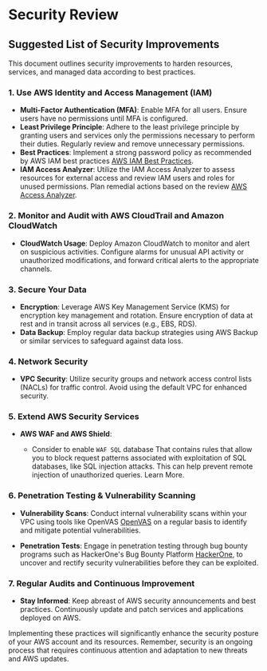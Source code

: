 # Security Review

## Suggested List of Security Improvements

This document outlines security improvements to harden resources, services, and managed data according to best practices.

### 1. Use AWS Identity and Access Management (IAM)

- **Multi-Factor Authentication (MFA)**: Enable MFA for all users. Ensure users have no permissions until MFA is configured.
- **Least Privilege Principle**: Adhere to the least privilege principle by granting users and services only the permissions necessary to perform their duties. Regularly review and remove unnecessary permissions.
- **Best Practices**: Implement a strong password policy as recommended by AWS IAM best practices [AWS IAM Best Practices](https://docs.aws.amazon.com/IAM/latest/UserGuide/best-practices.html).
- **IAM Access Analyzer**: Utilize the IAM Access Analyzer to assess resources for external access and review IAM users and roles for unused permissions. Plan remedial actions based on the review [AWS Access Analyzer](https://us-east-1.console.aws.amazon.com/access-analyzer/home?region=us-east-1).

### 2. Monitor and Audit with AWS CloudTrail and Amazon CloudWatch

- **CloudWatch Usage**: Deploy Amazon CloudWatch to monitor and alert on suspicious activities. Configure alarms for unusual API activity or unauthorized modifications, and forward critical alerts to the appropriate channels.

### 3. Secure Your Data

- **Encryption**: Leverage AWS Key Management Service (KMS) for encryption key management and rotation. Ensure encryption of data at rest and in transit across all services (e.g., EBS, RDS).
- **Data Backup**: Employ regular data backup strategies using AWS Backup or similar services to safeguard against data loss.

### 4. Network Security

- **VPC Security**: Utilize security groups and network access control lists (NACLs) for traffic control. Avoid using the default VPC for enhanced security.

### 5. Extend AWS Security Services

- **AWS WAF and AWS Shield**:

  - Consider to enable `WAF SQL` database That contains rules that allow you to block request patterns associated with exploitation of SQL databases, like SQL injection attacks. This can help prevent remote injection of unauthorized queries. Learn More.

### 6. Penetration Testing & Vulnerability Scanning

- **Vulnerability Scans**: Conduct internal vulnerability scans within your VPC using tools like OpenVAS [OpenVAS](https://www.openvas.org) on a regular basis to identify and mitigate potential vulnerabilities.

- **Penetration Tests**: Engage in penetration testing through bug bounty programs such as HackerOne's Bug Bounty Platform [HackerOne](https://www.hackerone.com/product/bug-bounty-platform), to uncover and rectify security vulnerabilities before they can be exploited.

### 7. Regular Audits and Continuous Improvement

- **Stay Informed**: Keep abreast of AWS security announcements and best practices. Continuously update and patch services and applications deployed on AWS.

Implementing these practices will significantly enhance the security posture of your AWS account and its resources. Remember, security is an ongoing process that requires continuous attention and adaptation to new threats and AWS updates.
